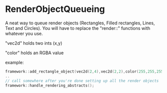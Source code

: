 # RenderObjectQueueing
A neat way to queue render objects (Rectangles, Filled rectangles, Lines, Text and Circles). You will have to replace the "render::" functions with whatever you use.

"vec2d" holds two ints (x,y)

"color" holds an RGBA value

example:

```cpp
framework::add_rectangle_object(vec2d(2,4),vec2d(2,2),color(255,255,255,255);
..
// call somewhere after you're done setting up all the render objects
framework::handle_rendering_abstracts();
```
